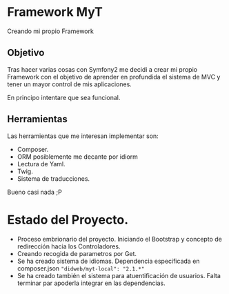 # Framework MyT

Creando mi propio Framework

## Objetivo

Tras hacer varias cosas con Symfony2 me decidi a crear mi propio Framework con el objetivo de aprender en profundida el sistema de MVC y tener un mayor control de mis aplicaciones.

En principo intentare que sea funcional.

## Herramientas

Las herramientas que me interesan implementar son:

- Composer.
- ORM posiblemente me decante por idiorm
- Lectura de Yaml.
- Twig.
- Sistema de traducciones.

Bueno casi nada ;P

# Estado del Proyecto.

- Proceso embrionario del proyecto. Iniciando el Bootstrap y concepto de redirección hacia los Controladores.
- Creando recogida de parametros por Get.
- Se ha creado sistema de idiomas. Dependencia especificada en composer.json `"didweb/myt-local": "2.1.*"`
- Se ha creado también el sistema para atuentificación de usuarios. Falta terminar par apoderla integrar en las dependencias.


 



